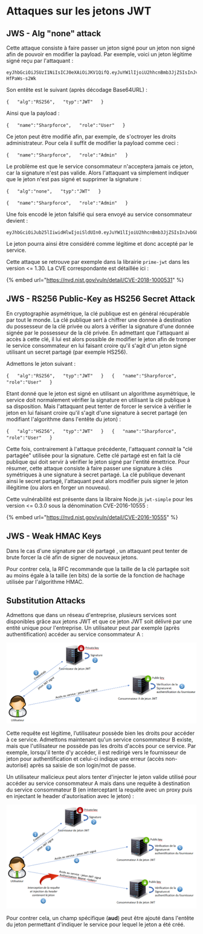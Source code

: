 # Attaques sur les jetons JWT

## **JWS - Alg "none" attack**

Cette attaque consiste à faire passer un jeton signé pour un jeton non signé afin de pouvoir en modifier la payload. Par exemple, voici un jeton légitime signé reçu par l'attaquant :

```text
eyJhbGciOiJSUzI1NiIsICJ0eXAiOiJKV1QifQ.eyJuYW1lIjoiU2hhcnBmb3JjZSIsInJvbGUiOiJVc2VyIn0.qo2Pr1Fo5c_HeItw85G8Tu8qWdQeIiB-HfPaWs-s2Wk
```

Son entête est le suivant \(après décodage Base64URL\) :

`{  
  "alg":"RS256",  
  "typ":"JWT"  
}`

Ainsi que la payload :

`{  
  "name":"Sharpforce",  
  "role":"User"  
}`

Ce jeton peut être modifié afin, par exemple, de s'octroyer les droits administrateur. Pour cela il suffit de modifier la payload comme ceci :

`{  
  "name":"Sharpforce",  
  "role":"Admin"  
}`

Le problème est que le service consommateur n'acceptera jamais ce jeton, car la signature n'est pas valide. Alors l'attaquant va simplement indiquer que le jeton n'est pas signé et supprimer la signature :

`{  
  "alg":"none",  
  "typ":"JWT"  
}`

`{  
  "name":"Sharpforce",  
  "role":"Admin"  
}`

Une fois encodé le jeton falsifié qui sera envoyé au service consommateur devient :

```text
eyJhbGciOiJub25lIiwidHlwIjoiSldUIn0.eyJuYW1lIjoiU2hhcnBmb3JjZSIsInJvbGUiOiJBZG1pbiJ9.
```

Le jeton pourra ainsi être considéré comme légitime et donc accepté par le service.

Cette attaque se retrouve par exemple dans la librairie `prime-jwt` dans les version &lt;= 1.30. La CVE correspondante est détaillée ici :

{% embed url="https://nvd.nist.gov/vuln/detail/CVE-2018-1000531" %}

## **JWS - RS256 Public-Key as HS256 Secret Attack**

En cryptographie asymétrique, la clé publique est en général récupérable par tout le monde. La clé publique sert à chiffrer une donnée à destination du possesseur de la clé privée ou alors à  vérifier la signature d'une donnée signée par le possesseur de la clé privée. En admettant que l'attaquant ai accès à cette clé, il lui est alors possible de modifier le jeton afin de tromper le service consommateur en lui faisant croire qu'il s'agit d'un jeton signé utilisant un secret partagé \(par exemple HS256\).

 Admettons le jeton suivant :

`{  
  "alg":"RS256",  
  "typ":"JWT"  
}  
{  
  "name":"Sharpforce",  
  "role":"User"  
}`

Etant donné que le jeton est signé en utilisant un algorithme asymétrique, le service doit normalement vérifier la signature en utilisant la clé publique à sa disposition. Mais l'attaquant peut tenter de forcer le service à vérifier le jeton en lui faisant croire qu'il s'agit d'une signature à secret partagé \(en modifiant l'algorithme dans l'entête du jeton\) :

`{  
  "alg":"HS256",  
  "typ":"JWT"  
}  
{  
  "name":"Sharpforce",  
  "role":"User"  
}`

Cette fois, contrairement à l'attaque précédente, l'attaquant _connait_ la "clé partagée" utilisée pour la signature. Cette clé partagé est en fait la clé publique qui doit servir à vérifier le jeton signé par l'entité émettrice. Pour résumer, cette attaque consiste à faire passer une signature à clés symétriques à une signature à secret partagé. La clé publique devenant ainsi le secret partagé, l'attaquant peut alors modifier puis signer le jeton illégitime \(ou alors en forger un nouveau\).

Cette vulnérabilité est présente dans la libraire Node.js `jwt-simple` pour les version &lt;= 0.3.0 sous la dénomination CVE-2016-10555 : 

{% embed url="https://nvd.nist.gov/vuln/detail/CVE-2016-10555" %}

## **JWS - Weak HMAC Keys** 

Dans le cas d'une signature par clé partagé , un  attaquant peut tenter de brute forcer la clé afin de signer de nouveaux jetons. 

Pour contrer cela, la RFC recommande que la taille de la clé partagée soit au moins égale à la taille \(en bits\) de la sortie de la fonction de hachage utilisée par l'algorithme HMAC.

## **Substitution Attacks**

Admettons que dans un réseau d'entreprise, plusieurs services sont disponibles grâce aux jetons JWT et que ce jeton JWT soit délivré par une entité unique pour l'entreprise. Un utilisateur peut par exemple \(après authentification\) accéder au service consommateur A :

![](../../.gitbook/assets/0e1e42f046827532f946c3234e53ecc4.png)

Cette requête est légitime, l’utilisateur possède bien les droits pour accéder à ce service. Admettons maintenant qu'un service consommateur B existe, mais que l'utilisateur ne possède pas les droits d'accès pour ce service. Par exemple, lorsqu'il tente d'y accéder, il est redirigé vers le fournisseur de jeton pour authentification et celui-ci indique une erreur \(accès non-autorisé\) après sa saisie de son login/mot de passe.

Un utilisateur malicieux peut alors tenter d'injecter le jeton valide utilisé pour accéder au service consommateur A mais dans une requête à destination du service consommateur B \(en interceptant la requête avec un proxy puis en injectant le header d'autorisation avec le jeton\) :

![](../../.gitbook/assets/5ce3d29e62039239cf4f242e98c642af.png)

Pour contrer cela, un champ spécifique \(**aud**\) peut être ajouté dans l'entête du jeton permettant d'indiquer le service pour lequel le jeton a été créé.

